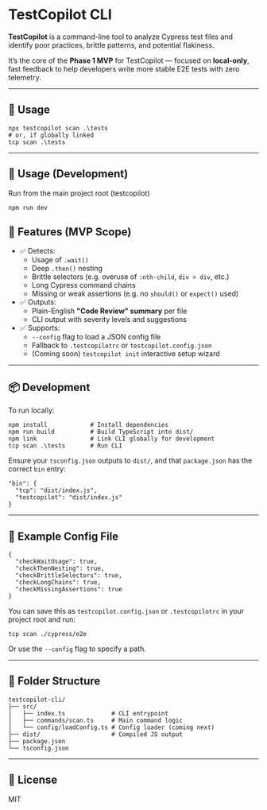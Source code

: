 # TestCopilot CLI

**TestCopilot** is a command-line tool to analyze Cypress test files and identify poor practices, brittle patterns, and potential flakiness.

It’s the core of the **Phase 1 MVP** for TestCopilot — focused on **local-only**, fast feedback to help developers write more stable E2E tests with zero telemetry.

---

## 🚀 Usage

```
npx testcopilot scan .\tests
# or, if globally linked
tcp scan .\tests
```

---

## 🚀 Usage (Development)
Run from the main project root (testcopilot)
```
npm run dev

```

## 🧰 Features (MVP Scope)

- ✅ Detects:
  - Usage of `.wait()`
  - Deep `.then()` nesting
  - Brittle selectors (e.g. overuse of `:nth-child`, `div > div`, etc.)
  - Long Cypress command chains
  - Missing or weak assertions (e.g. no `should()` or `expect()` used)
- ✅ Outputs:
  - Plain-English **"Code Review" summary** per file
  - CLI output with severity levels and suggestions
- ✅ Supports:
  - `--config` flag to load a JSON config file
  - Fallback to `.testcopilotrc` or `testcopilot.config.json`
  - (Coming soon) `testcopilot init` interactive setup wizard

---

## 📦 Development

To run locally:

```
npm install            # Install dependencies
npm run build          # Build TypeScript into dist/
npm link               # Link CLI globally for development
tcp scan .\tests       # Run CLI
```

Ensure your `tsconfig.json` outputs to `dist/`, and that `package.json` has the correct `bin` entry:

```
"bin": {
  "tcp": "dist/index.js",
  "testcopilot": "dist/index.js"
}
```

---

## 🧪 Example Config File

```
{
  "checkWaitUsage": true,
  "checkThenNesting": true,
  "checkBrittleSelectors": true,
  "checkLongChains": true,
  "checkMissingAssertions": true
}
```

You can save this as `testcopilot.config.json` or `.testcopilotrc` in your project root and run:

```
tcp scan ./cypress/e2e
```

Or use the `--config` flag to specify a path.

---

## 🧱 Folder Structure

```
testcopilot-cli/
├── src/
│   ├── index.ts             # CLI entrypoint
│   ├── commands/scan.ts     # Main command logic
│   └── config/loadConfig.ts # Config loader (coming next)
├── dist/                    # Compiled JS output
├── package.json
└── tsconfig.json
```

---

## 📄 License

MIT
